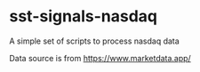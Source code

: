 # sst-signals-nasdaq

A simple set of scripts to process nasdaq data

Data source is from https://www.marketdata.app/
